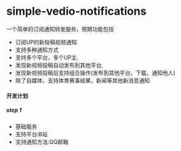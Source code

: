 # simple-vedio-notifications
一个简单的订阅通知转发服务，预期功能包括
- 订阅UP的新投稿视频通知
- 支持多种通知方式
- 支持多个平台，多个UP主.
- 发现新视频投稿自动发布到其他平台,
- 发现新视频投稿后支持组合操作(发布到其他平台，下载，通知他人)
- 除了自媒体，支持体育赛事结果，新闻等其他新消息通知

#### 开发计划

##### step 1
- 基础服务
- 支持平台:B站
- 支持通知方法:QQ邮箱



